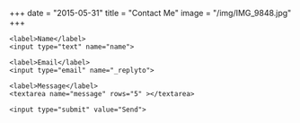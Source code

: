 +++
date = "2015-05-31"
title = "Contact Me"
image = "/img/IMG_9848.jpg"
+++

<form action="//formspree.io/christian@aquamorphproductions.com"
      method="POST">

    <label>Name</label>
    <input type="text" name="name">

    <label>Email</label>
    <input type="email" name="_replyto">

    <label>Message</label>
    <textarea name="message" rows="5" ></textarea>

    <input type="submit" value="Send">

</form>
